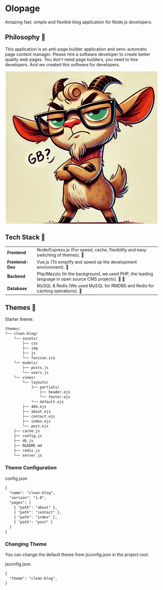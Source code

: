 
# Olopage

Amazing fast, simple and flexible blog application for Node.js developers.

## Philosophy 🐧

This application is an anti-page builder application and semi-automatic page content manager. Please hire a software developer to create better quality web pages. You don't need page builders, you need to hire developers. And we created this software for developers.

<p align="center">
  <img src="goat.png" border="0" />
</p>

## Tech Stack 💚

<table>
	<tbody>
		<tr>
			<td><b>Frontend</b></td>
			<td>Node/Express.js (For speed, cache, flexibility and easy switching of themes). 💪</td>
		</tr>
		<tr>
			<td><b>Frontend-Dev</b></td>
			<td>Vue.js (To simplify and speed up the development environment). 🍏</td>
		</tr>
		<tr>
			<td><b>Backend</b></td>
			<td>Php/Mezzio (In the background, we used PHP, the leading language in open source CMS projects). 👑 🐧</td>
		</tr>
		<tr>
			<td><b>Database</b></td>
			<td>MySQL & Redis (We used MySQL for RMDBS and Redis for caching operations). 🍺</td>
		</tr>
	</tbody>
</table>

## Themes 👚

Starter theme.

```
themes/
└── clean-blog/
    └── assets/
        ├── css
        ├── img
        ├── js
        └── favicon.ico
    └── models/
        ├── posts.js
        └── users.js
    └── views/
        └── layouts/
            ├── partials/
                ├── header.ejs
                └── footer.ejs
            └── default.ejs
        ├── 404.ejs
        ├── about.ejs
        ├── contact.ejs
        ├── index.ejs
        └── post.ejs
    ├── cache.js
    ├── config.js
    ├── db.js
    ├── README.md
    ├── redis.js
    └── server.js
```

### Theme Configuration

config.json

```
{
  "name": "clean-blog",
  "version": "1.0",
  "pages": [
    { "path": "about" },
    { "path": "contact" },
    { "path": "index" },
    { "path": "post" }
  ]
}
```

### Changing Theme

You can change the default theme from jsconfig.json in the project root.

jsconfig.json

```
{
  "theme": "clean-blog",
}
```